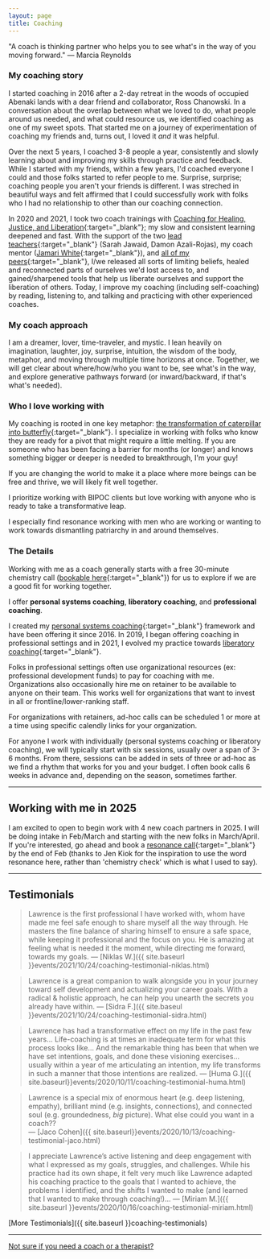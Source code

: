 ```yaml
---
layout: page
title: Coaching
---
```


<!-- "A great coach tells you what you need to hear not what you want to hear." — Sagi Kalev -->

"A coach is thinking partner who helps you to see what's in the way of you moving forward." — Marcia Reynolds


### My coaching story

I started coaching in 2016 after a 2-day retreat in the woods of occupied Abenaki lands with a dear friend and collaborator, Ross Chanowski. In a conversation about the overlap between what we loved to do, what people around us needed, and what could resource us, we identified coaching as one of my sweet spots. That started me on a journey of experimentation of coaching my friends and, turns out, I loved it *and* it was helpful.

Over the next 5 years, I coached 3-8 people a year, consistently and slowly learning about and improving my skills through practice and feedback. While I started with my friends, within a few years, I'd coached everyone I could and those folks started to refer people to me. Surprise, surprise; coaching people you aren't your friends is different. I was streched in beautiful ways and felt affirmed that I could successfully work with folks who I had no relationship to other than our coaching connection. 

In 2020 and 2021, I took two coach trainings with [Coaching for Healing, Justice, and Liberation](https://healingjusticeliberation.org/){:target="_blank"}; my slow and consistent learning deepened and fast. With the support of the two [lead teachers](https://www.healingjusticeliberation.org/aboutus){:target="_blank"} (Sarah Jawaid, Damon Azali-Rojas), my coach mentor ([Jamari White](https://www.blackancestralhealing.com/about){:target="_blank"}), and [all of my peers](https://www.instagram.com/p/CXfLCrarir2/){:target="_blank"}, I/we released all sorts of limiting beliefs, healed and reconnected parts of ourselves we'd lost access to, and gained/sharpened tools that help us liberate ourselves and support the liberation of others. Today, I improve my coaching (including self-coaching) by reading, listening to, and talking and practicing with other experienced coaches.


### My coach approach

I am a dreamer, lover, time-traveler, and mystic. I lean heavily on imagination, laughter, joy, surprise, intuition, the wisdom of the body, metaphor, and moving through multiple time horizons at once. Together, we will get clear about where/how/who you want to be, see what's in the way, and explore generative pathways forward (or inward/backward, if that's what's needed). 


### Who I love working with

My coaching is rooted in one key metaphor: [the transformation of caterpillar into butterfly](https://www.youtube.com/watch?v=FS7Zuq6LScc){:target="_blank"}. I specialize in working with folks who know they are ready for a pivot that might require a little melting. If you are someone who has been facing a barrier for months (or longer) and knows something bigger or deeper is needed to breakthrough, I'm your guy! 

If you are changing the world to make it a place where more beings can be free and thrive, we will likely fit well together. 

I prioritize working with BIPOC clients but love working with anyone who is ready to take a transformative leap. 

I especially find resonance working with men who are working or wanting to work towards dismantling patriarchy in and around themselves.

### The Details

Working with me as a coach generally starts with a free 30-minute chemistry call ([bookable here](https://calendly.com/lqb2co/coaching-chemistry-call){:target="_blank"}) for us to explore if we are a good fit for working together.

I offer **personal systems coaching**, **liberatory coaching**, and **professional coaching**. 

I created my [personal systems coaching](https://docs.google.com/document/d/1TkkuWMfPaB0wcUFwisYbj-znRdkJl2mBFIUpMMeefSU/edit?usp=sharing){:target="_blank"} framework and have been offering it since 2016. In 2019, I began offering coaching in professional settings and in 2021, I evolved my practice towards [liberatory coaching](https://www.healingjusticeliberation.org/aboutus){:target="_blank"}.

<!-- I have been offering professional coaching since 2019 and [liberatory coaching](https://www.healingjusticeliberation.org/aboutus){:target="_blank"} (training scheduled to complete in Jan 2022) since 2021. I will describe the pathways on our consultation call and if we move forward, we'll make a decision on one or a blended apporach before our first full coaching session. You can find pricing information [here](https://docs.google.com/document/d/1sxujZckhY8eIfNRIc_MlCGRGsrQ9t5slfItcBJCF92w/edit?usp=sharing){:target="_blank"} for individual coaching.
 -->

<!-- For more about **liberatory coaching**, please see [the Coaching for Healing, Justice, and Liberation website](https://www.healingjusticeliberation.org/aboutus){:target="_blank"}. 
 -->
<!-- I offer **professional coaching** to support people in their work context(s). --> Folks in professional settings often use organizational resources (ex: professional development funds) to pay for coaching with me. Organizations also occasionally hire me on retainer to be available to anyone on their team. This works well for organizations that want to invest in all or frontline/lower-ranking staff. <!-- In both cases, I use my [sliding scale organizational consulting rates](https://docs.google.com/document/d/1X0WiPZ8srwWC6SZrD9qVsmDTNQ4gW6YWbDw4tammFU8/edit){:target="_blank"} to set a compensation amount. If what you're looking for doesn't exactly fit how I typically offer professional coaching, please [reach out]({{ site.baseurl }}/contact) and let's see what's possible.  -->

For organizations with retainers, ad-hoc calls can be scheduled 1 or more at a time using specific calendly links for your organization. 

For anyone I work with individually (personal systems coaching or liberatory coaching), we will typically start with six sessions, usually over a span of 3-6 months. From there, sessions can be added in sets of three or ad-hoc as we find a rhythm that works for you and your budget. I often book calls 6 weeks in advance and, depending on the season, sometimes farther. 

<center><hr></center>

## Working with me in 2025

I am excited to open to begin work with 4 new coach partners in 2025. I will be doing intake in Feb/March and starting with the new folks in March/April. If you're interested, go ahead and book a [resonance call](https://calendly.com/lqb2co/coaching-resonance){:target="_blank"} by the end of Feb (thanks to Jen Kiok for the inspiration to use the word resonance here, rather than 'chemistry check' which is what I used to say).

<!-- I will wrapping up with my current slate of incredible coach partners sometime around April 2024.  I have 1-2 slots available starting in January and then a whole slew (slough? sloo?) of slots open starting in May/June. If you're interested, let's do a ([resonance call](https://calendly.com/lqb2co/coaching-resonance){:target="_blank"} by the end of April 2024 so we can see if we're a good match (thanks to Jen Kiok for the inspiration to use the word resonance here, rather than 'chemistry check' which is the word I previously used).

UPDATE 1 May 2024: my coaching plate is approaching full. Chemistry calls booked after today may be canceled once my coaching plate is full. My next availability for new coach partners will likely be late 2024/early 2025. 

UPDATE 24 July 2024: my 2024 coaching plate is full. You are welcome to book a resonance call with me whenever feels right for you. My next openings for coaching begin in Feb 2025.  -->


<!-- <a href="https://docs.google.com/document/d/13xo9AVBAwLvDvbbsAz75qYpcb1vpnCh_IYxLE8zlRbA/edit#heading=h.u8d6ynd4gbr2" target="_blank">Here's a rundown of what it could look like to work with me in 2023.</a> -->

<!-- My coaching plate for 2022 is full and I am beginning to plan out my coaching schedule for 2023. If you are interested in working with me as a coach next year, please add yourself to the waitlist <a href="https://forms.gle/hBX8mk92zdbox8UK9" target="_blank">here</a>. You'll hear word in November or December about how to get yourself off the waitlist and into a slot! -->

<center><hr></center>


## Testimonials


> Lawrence is the first professional I have worked with, whom have made me feel safe enough to share myself all the way through. He masters the fine balance of sharing himself to ensure a safe space, while keeping it professional and the focus on you. He is amazing at feeling what is needed it the moment, while directing me forward, towards my goals. — [Niklas W.]({{ site.baseurl }}events/2021/10/24/coaching-testimonial-niklas.html) 

> Lawrence is a great companion to walk alongside you in your journey toward self development and actualizing your career goals. With a radical & holistic approach, he can help you unearth the secrets you already have within. — [Sidra F.]({{ site.baseul }}events/2021/10/24/coaching-testimonial-sidra.html)

> Lawrence has had a transformative effect on my life in the past few years... Life-coaching is at times an inadequate term for what this process looks like... And the remarkable thing has been that when we have set intentions, goals, and done these visioning exercises... usually within a year of me articulating an intention, my life transforms in such a manner that those intentions are realized. — [Huma G.]({{ site.baseurl}}events/2020/10/11/coaching-testimonial-huma.html)

> Lawrence is a special mix of enormous heart (e.g. deep listening, empathy), brilliant mind (e.g. insights, connections), and connected soul (e.g. groundedness, *big* picture). What else could you want in a coach??<br>
— [Jaco Cohen]({{ site.baseurl}}events/2020/10/13/coaching-testimonial-jaco.html)

> I appreciate Lawrence’s active listening and deep engagement with what I expressed as my goals, struggles, and challenges. While his practice had its own shape, it felt very much like Lawrence adapted his coaching practice to the goals that I wanted to achieve, the problems I identified, and the shifts I wanted to make (and learned that I wanted to make through coaching!)...
— [Miriam M.]({{ site.baseurl }}events/2020/10/16/coaching-testimonial-miriam.html)

[More Testimonials]({{ site.baseurl }}coaching-testimonials)


<center><hr></center>

[Not sure if you need a coach or a therapist?](https://blog.zencare.co/life-coach-vs-therapist/#:~:text=The%20major%20difference%20between%20therapy,on%20setting%20and%20achieving%20goals)